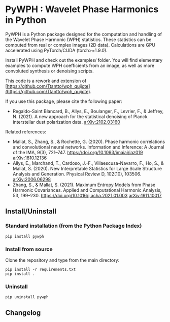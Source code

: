 # PyWPH : Wavelet Phase Harmonics in Python

PyWPH is a Python package designed for the computation and handling of the Wavelet Phase Harmonic (WPH) statistics.
These statistics can be computed from real or complex images (2D data). Calculations are GPU accelerated using PyTorch/CUDA (torch>=1.9.0).

Install PyWPH and check out the examples/ folder. You will find elementary examples to compute WPH coefficients from an image,
as well as more convoluted synthesis or denoising scripts.

This code is a rework and extension of [https://github.com/Ttantto/wph_quijote](https://github.com/Ttantto/wph_quijote).

If you use this package, please cite the following paper:
* Regaldo-Saint Blancard, B., Allys, E., Boulanger, F., Levrier, F., & Jeffrey, N. (2021). A new approach for the statistical denoising of Planck interstellar dust polarization data. [arXiv:2102.03160](https://arxiv.org/abs/2102.03160)

Related references:
* Mallat, S., Zhang, S., & Rochette, G. (2020). Phase harmonic correlations and convolutional neural networks. Information and Inference: A Journal of the IMA, 9(3), 721–747. https://doi.org/10.1093/imaiai/iaz019 [arXiv:1810.12136](https://arxiv.org/abs/1810.12136)
* Allys, E., Marchand, T., Cardoso, J.-F., Villaescusa-Navarro, F., Ho, S., & Mallat, S. (2020). New Interpretable Statistics for Large Scale Structure Analysis and Generation. Physical Review D, 102(10), 103506. [arXiv:2006.06298](http://arxiv.org/abs/2006.06298)
* Zhang, S., & Mallat, S. (2021). Maximum Entropy Models from Phase Harmonic Covariances. Applied and Computational Harmonic Analysis, 53, 199–230. https://doi.org/10.1016/j.acha.2021.01.003 [arXiv:1911.10017](https://arxiv.org/abs/1911.10017)

## Install/Uninstall

### Standard installation (from the Python Package Index)

```
pip install pywph
```

### Install from source

Clone the repository and type from the main directory:

```
pip install -r requirements.txt
pip install .
```

### Uninstall

```
pip uninstall pywph
```

## Changelog
